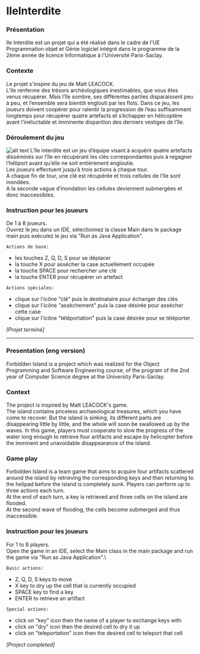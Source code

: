 # IleInterdite

### Présentation
Ile Interdite est un projet qui a été réalisé dans le cadre de l'UE Programmation objet et Génie logiciel 
intégré dans le programme de la 2ème année de licence Informatique à l'Université Paris-Saclay.

### Contexte
Le projet s'inspire du jeu de Matt LEACOCK.\
L’ile renferme des trésors archéologiques inestimables, que vous êtes venus récupérer. Mais l’île
sombre, ses différentes parties disparaissent peu à peu, et l’ensemble sera bientôt englouti par les
flots. Dans ce jeu, les joueurs doivent coopérer pour ralentir la progression de
l’eau suffisamment longtemps pour récupérer quatre artefacts et s’échapper en hélicoptère avant
l’inéluctable et imminente disparition des derniers vestiges de l’île.

### Déroulement du jeu
![alt text](https://github.com/nelly-lam/ile_interdite/src/images/ile_interdite_play2.jpg?raw=true)
L’île interdite est un jeu d’équipe visant à acquérir quatre artefacts disséminés sur l’île en récupérant les clés correspondantes 
puis à regagner l’héliport avant qu’elle ne soit entièrement engloutie.\
Les joueurs effectuent jusqu’à trois actions à chaque tour.\
A chaque fin de tour, une clé est récupérée et trois cellules de l'île sont inondées. \
A la seconde vague d’inondation les cellules deviennent submergées et donc inaccessibles.

### Instruction pour les joueurs
De 1 à 8 joueurs.\
Ouvrez le jeu dans un IDE, sélectionnez la classe Main dans le package main puis exécutez le jeu via "Run as Java Application".

`Actions de base:`
- les touches Z, Q, D, S pour se déplacer
- la touche X pour assécher la case actuellement occupée
- la touche SPACE pour rechercher une clé
- la touche ENTER pour récupérer un artefact

`Actions spéciales:`
- clique sur l'icône "clé" puis le destinataire pour échanger des clés
- clique sur l'icône "assèchement" puis la case désirée pour assécher cette case
- clique sur l'icône "téléportation" puis la case désirée pour se téléporter


*[Projet terminé]*

---

### Presentation (eng version)
Forbidden Island is a project which was realized for the Object Programming and Software Engineering course, of the program 
of the 2nd year of Computer Science degree at the University Paris-Saclay.

### Context
The project is inspired by Matt LEACOCK's game.\
The island contains priceless archaeological treasures, which you have come to recover. But the island
is sinking, its different parts are disappearing little by little, and the whole will soon be swallowed up by the waves. 
In this game, players must cooperate to slow the progress of the water long enough to retrieve four artifacts and escape by helicopter 
before the imminent and unavoidable disappearance of the island.

### Game play
Forbidden Island is a team game that aims to acquire four artifacts scattered around the island 
by retrieving the corresponding keys and then returning to the helipad before the island is completely sunk.
Players can perform up to three actions each turn.\
At the end of each turn, a key is retrieved and three cells on the island are flooded.\
At the second wave of flooding, the cells become submerged and thus inaccessible.

### Instruction pour les joueurs
For 1 to 8 players.\
Open the game in an IDE, select the Main class in the main package and run the game via "Run as Java Application".\

`Basic actions:`
- Z, Q, D, S keys to move
- X key to dry up the cell that is currently occupied
- SPACE key to find a key
- ENTER to retrieve an artifact

`Special actions:`
- click on "key" icon then the name of a player to exchange keys with
- click on "dry" icon then the desired cell to dry it up
- click on "teleportation" icon then the desired cell to teleport that cell

*[Project completed]*
